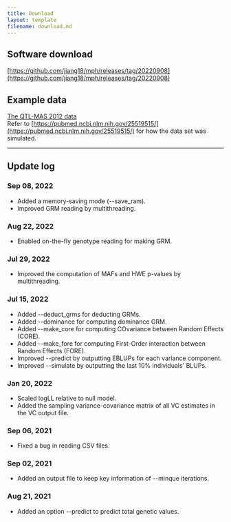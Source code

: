 ```yaml
---
title: Download
layout: template
filename: download.md
---
```


## Software download
[https://github.com/jiang18/mph/releases/tag/20220908](https://github.com/jiang18/mph/releases/tag/20220908)

## Example data
[The QTL-MAS 2012 data](https://github.com/jiang18/mph/raw/main/QTL-MAS-2012.zip)  
Refer to [https://pubmed.ncbi.nlm.nih.gov/25519515/](https://pubmed.ncbi.nlm.nih.gov/25519515/) for how the data set was simulated.

---

## Update log
### Sep 08, 2022
- Added a memory-saving mode (\-\-save_ram).
- Improved GRM reading by multithreading.

### Aug 22, 2022
- Enabled on-the-fly genotype reading for making GRM.

### Jul 29, 2022
- Improved the computation of MAFs and HWE p-values by multithreading.

### Jul 15, 2022
- Added \-\-deduct_grms for deducting GRMs.
- Added \-\-dominance for computing dominance GRM.
- Added \-\-make_core for computing COvariance between Random Effects (CORE).
- Added \-\-make_fore for computing First-Order interaction between Random Effects (FORE).
- Improved \-\-predict by outputting EBLUPs for each variance component.
- Improved \-\-simulate by outputting the last 10% individuals' BLUPs.

### Jan 20, 2022
- Scaled logLL relative to null model.
- Added the sampling variance-covariance matrix of all VC estimates in the VC output file.

### Sep 06, 2021
- Fixed a bug in reading CSV files.

### Sep 02, 2021
- Added an output file to keep key information of \-\-minque iterations.

### Aug 21, 2021
- Added an option \-\-predict to predict total genetic values.
